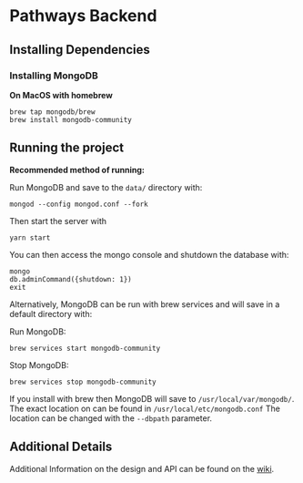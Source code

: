 # Pathways Backend

## Installing Dependencies

### Installing MongoDB

**On MacOS with homebrew**

```shell
brew tap mongodb/brew
brew install mongodb-community
```

## Running the project

**Recommended method of running:**

Run MongoDB and save to the `data/` directory with:

```shell
mongod --config mongod.conf --fork
```

Then start the server with
```shell
yarn start
```

You can then access the mongo console and shutdown the database with:

```shell
mongo
db.adminCommand({shutdown: 1})
exit
```

Alternatively, MongoDB can be run with brew services and will save in a default directory with:

Run MongoDB:
```shell
brew services start mongodb-community
```

Stop MongoDB:
```shell
brew services stop mongodb-community
```

If you install with brew then MongoDB will save to `/usr/local/var/mongodb/`.
The exact location on can be found in `/usr/local/etc/mongodb.conf`
The location can be changed with the `--dbpath` parameter.

## Additional Details

Additional Information on the design and API can be found on 
the [wiki](https://github.com/mcode/pathway-builder/wiki/Backend-API).
